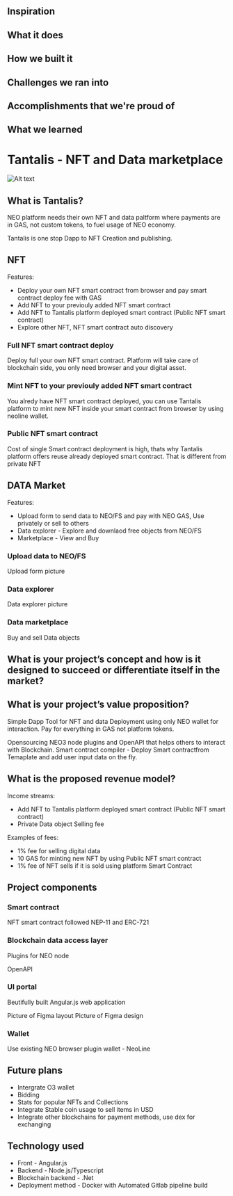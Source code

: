 ## Inspiration

## What it does

## How we built it

## Challenges we ran into

## Accomplishments that we're proud of

## What we learned







# Tantalis - NFT and Data marketplace

![Alt text](https://portal.nft.teamxi.cloud/assets/logos/logo.svg)

## What is Tantalis?

NEO platform needs their own NFT and data paltform where payments are in GAS, not custom tokens, to fuel usage of NEO economy.

Tantalis is one stop Dapp to NFT Creation and publishing. 


## NFT 

Features:
- Deploy your own NFT smart contract from browser and pay smart contract deploy fee with GAS
- Add NFT to your previouly added NFT smart contract 
- Add NFT to Tantalis platform deployed smart contract (Public NFT smart contract)
- Explore other NFT, NFT smart contract auto discovery 


### Full NFT smart contract deploy

Deploy full your own NFT smart contract. Platform will take care of blockchain side, you only need browser and your digital asset.


### Mint NFT to your previouly added NFT smart contract 

You alredy have NFT smart contract deployed, you can use Tantalis platform to mint new NFT inside your smart contract from browser by using neoline wallet.


### Public NFT smart contract

Cost of single Smart contract deployment is high, thats why Tantalis platform offers reuse already deployed smart contract.
That is different from private NFT


## DATA Market

Features:
- Upload form to send data to NEO/FS and pay with NEO GAS, Use privately or sell to others
- Data explorer - Explore and downlaod free objects from NEO/FS
- Marketplace - View and Buy 

### Upload data to NEO/FS

Upload form picture

### Data explorer

Data explorer picture

### Data marketplace

Buy and sell Data objects



## What is your project’s concept and how is it designed to succeed or differentiate itself in the market?




## What is your project’s value proposition?

Simple Dapp Tool for NFT and data Deployment using only NEO wallet for interaction. 
Pay for everything in GAS not platform tokens.


Opensourcing NEO3 node plugins and OpenAPI that helps others to interact with Blockchain.
Smart contract compiler - Deploy Smart contractfrom Temaplate and add user input data on the fly.


## What is the proposed revenue model?

Income streams:
- Add NFT to Tantalis platform deployed smart contract (Public NFT smart contract)
- Private Data object Selling fee

Examples of fees:
- 1% fee for selling digital data 
- 10 GAS for minting new NFT by using Public NFT smart contract
- 1% fee of NFT sells if it is sold using platform Smart Contract


## Project components


### Smart contract

NFT smart contract followed NEP-11 and ERC-721


### Blockchain data access layer

Plugins for NEO node

OpenAPI



### UI portal

Beutifully built Angular.js web application 

Picture of Figma layout
Picture of Figma design


### Wallet

Use existing NEO browser plugin wallet - NeoLine


## Future plans

- Intergrate O3 wallet
- Bidding 
- Stats for popular NFTs and Collections
- Integrate Stable coin usage to sell items in USD
- Integrate other blockchains for payment methods, use dex for exchanging


## Technology used

- Front - Angular.js
- Backend - Node.js/Typescript
- Blockchain backend - .Net
- Deployment method - Docker with Automated Gitlab pipeline build